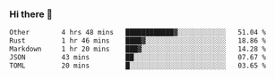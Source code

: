 ### Hi there 👋

<!--
**WShiBin/WShiBin** is a ✨ _special_ ✨ repository because its `README.md` (this file) appears on your GitHub profile.

Here are some ideas to get you started:

- 🔭 I’m currently working on ...
- 🌱 I’m currently learning ...
- 👯 I’m looking to collaborate on ...
- 🤔 I’m looking for help with ...
- 💬 Ask me about ...
- 📫 How to reach me: ...
- 😄 Pronouns: ...
- ⚡ Fun fact: ...
-->

<!--START_SECTION:waka-->

```txt
Other        4 hrs 48 mins   ████████████▓░░░░░░░░░░░░   51.04 %
Rust         1 hr 46 mins    ████▓░░░░░░░░░░░░░░░░░░░░   18.86 %
Markdown     1 hr 20 mins    ███▓░░░░░░░░░░░░░░░░░░░░░   14.28 %
JSON         43 mins         ██░░░░░░░░░░░░░░░░░░░░░░░   07.67 %
TOML         20 mins         █░░░░░░░░░░░░░░░░░░░░░░░░   03.65 %
```

<!--END_SECTION:waka-->
